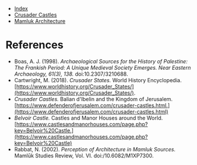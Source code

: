 * [Index](index.md)
* [Crusader Castles](crusader-castle.md)
* [Mamluk Architecture](mamluk.md)

# References

* Boas, A. J. (1998). *Archaeological Sources for the History of Palestine: The Frankish Period: A Unique Medieval Society Emerges. Near Eastern Archaeology, 61(3), 138.* doi:10.2307/3210688.
* Cartwright, M. (2018). *Crusader States.* World History Encyclopedia. [https://www.worldhistory.org/Crusader_States/](https://www.worldhistory.org/Crusader_States/).
* *Crusader Castles.* Balian d'Ibelin and the Kingdom of Jerusalem. [https://www.defenderofjerusalem.com/crusader-castles.html.](https://www.defenderofjerusalem.com/crusader-castles.html)
* *Belvoir Castle.* Castles and Manor Houses around the World. [https://www.castlesandmanorhouses.com/page.php?key=Belvoir%20Castle.](https://www.castlesandmanorhouses.com/page.php?key=Belvoir%20Castle)
* Rabbat, N. (2002). *Perception of Architecture in Mamluk Sources.* Mamlūk Studies Review, Vol. VI. doi:/10.6082/M1XP7300.